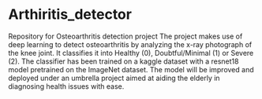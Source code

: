 # Arthiritis_detector
Repository for Osteoarthritis detection project
The project makes use of deep learning to detect osteoarthritis by analyzing the x-ray photograph of the knee joint. It classifies it into Healthy (0), Doubtful/Minimal (1) or Severe (2).
The classifier has been trained on a kaggle dataset with a resnet18 model pretrained on the ImageNet dataset.
The model will be improved and deployed under an umbrella project aimed at aiding the elderly in diagnosing health issues with ease.
